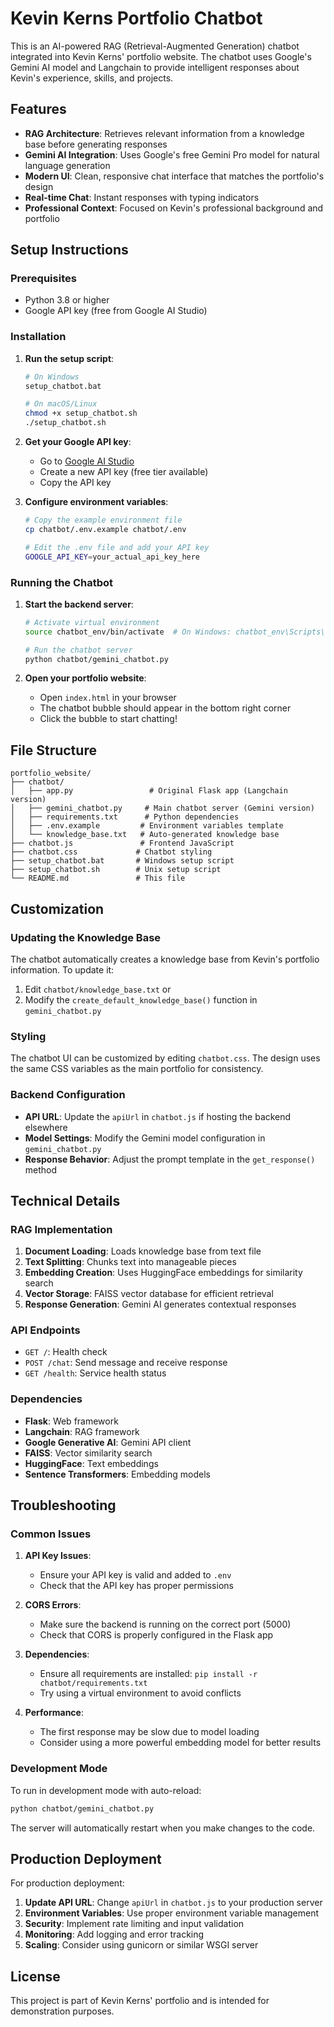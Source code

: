 # Kevin Kerns Portfolio Chatbot

This is an AI-powered RAG (Retrieval-Augmented Generation) chatbot integrated into Kevin Kerns' portfolio website. The chatbot uses Google's Gemini AI model and Langchain to provide intelligent responses about Kevin's experience, skills, and projects.

## Features

- **RAG Architecture**: Retrieves relevant information from a knowledge base before generating responses
- **Gemini AI Integration**: Uses Google's free Gemini Pro model for natural language generation
- **Modern UI**: Clean, responsive chat interface that matches the portfolio's design
- **Real-time Chat**: Instant responses with typing indicators
- **Professional Context**: Focused on Kevin's professional background and portfolio

## Setup Instructions

### Prerequisites

- Python 3.8 or higher
- Google API key (free from Google AI Studio)

### Installation

1. **Run the setup script**:
   ```bash
   # On Windows
   setup_chatbot.bat
   
   # On macOS/Linux
   chmod +x setup_chatbot.sh
   ./setup_chatbot.sh
   ```

2. **Get your Google API key**:
   - Go to [Google AI Studio](https://makersuite.google.com/app/apikey)
   - Create a new API key (free tier available)
   - Copy the API key

3. **Configure environment variables**:
   ```bash
   # Copy the example environment file
   cp chatbot/.env.example chatbot/.env
   
   # Edit the .env file and add your API key
   GOOGLE_API_KEY=your_actual_api_key_here
   ```

### Running the Chatbot

1. **Start the backend server**:
   ```bash
   # Activate virtual environment
   source chatbot_env/bin/activate  # On Windows: chatbot_env\Scripts\activate
   
   # Run the chatbot server
   python chatbot/gemini_chatbot.py
   ```

2. **Open your portfolio website**:
   - Open `index.html` in your browser
   - The chatbot bubble should appear in the bottom right corner
   - Click the bubble to start chatting!

## File Structure

```
portfolio_website/
├── chatbot/
│   ├── app.py                 # Original Flask app (Langchain version)
│   ├── gemini_chatbot.py     # Main chatbot server (Gemini version)
│   ├── requirements.txt      # Python dependencies
│   ├── .env.example         # Environment variables template
│   └── knowledge_base.txt   # Auto-generated knowledge base
├── chatbot.js               # Frontend JavaScript
├── chatbot.css             # Chatbot styling
├── setup_chatbot.bat       # Windows setup script
├── setup_chatbot.sh        # Unix setup script
└── README.md               # This file
```

## Customization

### Updating the Knowledge Base

The chatbot automatically creates a knowledge base from Kevin's portfolio information. To update it:

1. Edit `chatbot/knowledge_base.txt` or
2. Modify the `create_default_knowledge_base()` function in `gemini_chatbot.py`

### Styling

The chatbot UI can be customized by editing `chatbot.css`. The design uses the same CSS variables as the main portfolio for consistency.

### Backend Configuration

- **API URL**: Update the `apiUrl` in `chatbot.js` if hosting the backend elsewhere
- **Model Settings**: Modify the Gemini model configuration in `gemini_chatbot.py`
- **Response Behavior**: Adjust the prompt template in the `get_response()` method

## Technical Details

### RAG Implementation

1. **Document Loading**: Loads knowledge base from text file
2. **Text Splitting**: Chunks text into manageable pieces
3. **Embedding Creation**: Uses HuggingFace embeddings for similarity search
4. **Vector Storage**: FAISS vector database for efficient retrieval
5. **Response Generation**: Gemini AI generates contextual responses

### API Endpoints

- `GET /`: Health check
- `POST /chat`: Send message and receive response
- `GET /health`: Service health status

### Dependencies

- **Flask**: Web framework
- **Langchain**: RAG framework
- **Google Generative AI**: Gemini API client
- **FAISS**: Vector similarity search
- **HuggingFace**: Text embeddings
- **Sentence Transformers**: Embedding models

## Troubleshooting

### Common Issues

1. **API Key Issues**:
   - Ensure your API key is valid and added to `.env`
   - Check that the API key has proper permissions

2. **CORS Errors**:
   - Make sure the backend is running on the correct port (5000)
   - Check that CORS is properly configured in the Flask app

3. **Dependencies**:
   - Ensure all requirements are installed: `pip install -r chatbot/requirements.txt`
   - Try using a virtual environment to avoid conflicts

4. **Performance**:
   - The first response may be slow due to model loading
   - Consider using a more powerful embedding model for better results

### Development Mode

To run in development mode with auto-reload:
```bash
python chatbot/gemini_chatbot.py
```

The server will automatically restart when you make changes to the code.

## Production Deployment

For production deployment:

1. **Update API URL**: Change `apiUrl` in `chatbot.js` to your production server
2. **Environment Variables**: Use proper environment variable management
3. **Security**: Implement rate limiting and input validation
4. **Monitoring**: Add logging and error tracking
5. **Scaling**: Consider using gunicorn or similar WSGI server

## License

This project is part of Kevin Kerns' portfolio and is intended for demonstration purposes.
